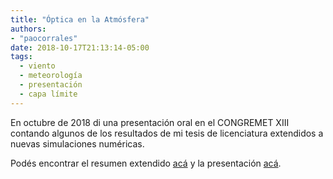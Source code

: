 ```yaml
---
title: "Óptica en la Atmósfera"
authors: 
- "paocorrales"
date: 2018-10-17T21:13:14-05:00
tags:
  - viento
  - meteorología
  - presentación
  - capa límite
---
```


En octubre de 2018 di una presentación oral en el CONGREMET XIII contando algunos de los resultados de mi tesis de licenciatura extendidos a nuevas simulaciones numéricas. 

Podés encontrar el resumen extendido [acá](https://drive.google.com/file/d/1Q2jRIr-Sy645QKpllCvzCVWvg8lzwDHz/view?usp=sharing) y la presentación [acá](https://www.dropbox.com/s/u1da5ek9bpwqcsz/Presentacion_congremet.pdf?dl=0).